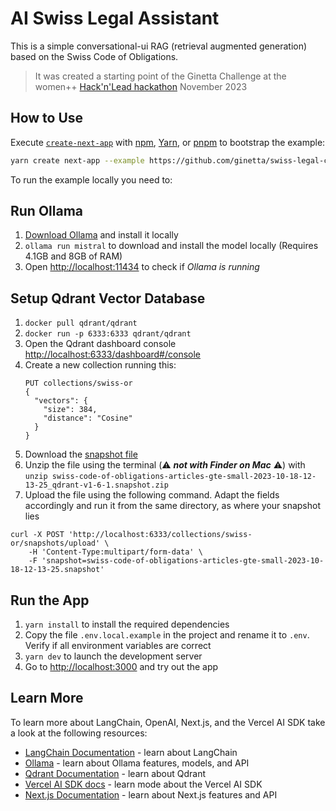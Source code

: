 # AI Swiss Legal Assistant

This is a simple conversational-ui RAG (retrieval augmented generation) based on the Swiss Code of Obligations.

> It was created a starting point of the Ginetta Challenge at the women++ [Hack'n'Lead hackathon](www.womenplusplus.ch/hackandlead) November 2023

## How to Use

Execute [`create-next-app`](https://github.com/vercel/next.js/tree/canary/packages/create-next-app) with [npm](https://docs.npmjs.com/cli/init), [Yarn](https://yarnpkg.com/lang/en/docs/cli/create/), or [pnpm](https://pnpm.io) to bootstrap the example:

```bash
yarn create next-app --example https://github.com/ginetta/swiss-legal-conversational-ui
```


To run the example locally you need to:

## Run Ollama

1. [Download Ollama](https://ollama.ai/download) and install it locally
2. `ollama run mistral` to download and install the model locally (Requires 4.1GB and 8GB of RAM)
3. Open <http://localhost:11434> to check if _Ollama is running_

## Setup Qdrant Vector Database

1. `docker pull qdrant/qdrant`
1. `docker run -p 6333:6333 qdrant/qdrant`
1. Open the Qdrant dashboard console  <http://localhost:6333/dashboard#/console>
1. Create a new collection running this:
    ```curl
    PUT collections/swiss-or
    {
      "vectors": {
        "size": 384,
        "distance": "Cosine"
      }
    }
    ```
1. Download the [snapshot file](https://huggingface.co/datasets/brunnolou/swiss-code-of-obligations/resolve/main/swiss-code-of-obligations-articles-gte-small-2023-10-18-12-13-25_qdrant-v1-6-1.snapshot.zip)
1. Unzip the file using the terminal (⚠️ **_not with Finder on Mac_** ⚠️) with `unzip swiss-code-of-obligations-articles-gte-small-2023-10-18-12-13-25_qdrant-v1-6-1.snapshot.zip`
1. Upload the file using the following command. Adapt the fields accordingly and run it from the same directory, as where your snapshot lies

```shell
curl -X POST 'http://localhost:6333/collections/swiss-or/snapshots/upload' \
    -H 'Content-Type:multipart/form-data' \
    -F 'snapshot=swiss-code-of-obligations-articles-gte-small-2023-10-18-12-13-25.snapshot'
```

## Run the App

1. `yarn install` to install the required dependencies
1. Copy the file `.env.local.example` in the project and rename it to `.env`. Verify if all environment variables are correct
1. `yarn dev` to launch the development server
1. Go to <http://localhost:3000> and try out the app

## Learn More

To learn more about LangChain, OpenAI, Next.js, and the Vercel AI SDK take a look at the following resources:

- [LangChain Documentation](https://js.langchain.com/docs) - learn about LangChain
- [Ollama](https://ollama.ai/) - learn about Ollama features, models, and API
- [Qdrant Documentation](https://qdrant.tech/documentation/) - learn about Qdrant
- [Vercel AI SDK docs](https://sdk.vercel.ai/docs) - learn mode about the Vercel AI SDK
- [Next.js Documentation](https://nextjs.org/docs) - learn about Next.js features and API
